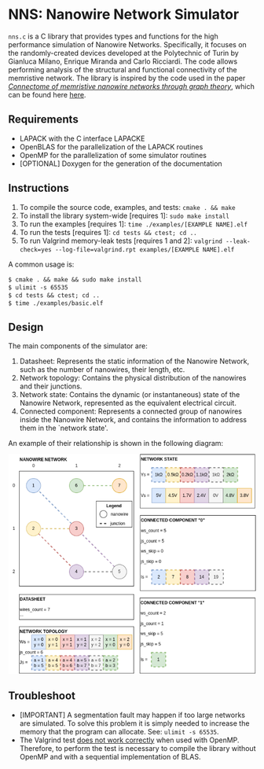 # NNS: Nanowire Network Simulator

`nns.c` is a C library that provides types and functions for the high performance simulation of Nanowire Networks.
Specifically, it focuses on the randomly-created devices developed at the Polytechnic of Turin by Gianluca Milano, Enrique Miranda and Carlo Ricciardi.
The code allows performing analysis of the structural and functional connectivity of the memristive network.
The library is inspired by the code used in the paper [_Connectome of memristive nanowire networks through graph theory_](https://doi.org/10.1016/j.neunet.2022.02.022), which can be found here [here](https://github.com/MilanoGianluca/Memristive_Nanowire_Networks_Connectome).

## Requirements
- LAPACK with the C interface LAPACKE
- OpenBLAS for the parallelization of the LAPACK routines
- OpenMP for the parallelization of some simulator routines
- [OPTIONAL] Doxygen for the generation of the documentation

## Instructions
1. To compile the source code, examples, and tests: `cmake . && make`</br>
2. To install the library system-wide [requires 1]: `sudo make install`</br>
3. To run the examples [requires 1]: `time ./examples/[EXAMPLE NAME].elf`</br>
4. To run the tests [requires 1]: `cd tests && ctest; cd ..`</br>
5. To run Valgrind memory-leak tests [requires 1 and 2]: `valgrind --leak-check=yes --log-file=valgrind.rpt examples/[EXAMPLE NAME].elf`</br>

A common usage is:
```
$ cmake . && make && sudo make install
$ ulimit -s 65535
$ cd tests && ctest; cd ..
$ time ./examples/basic.elf
```

## Design

The main components of the simulator are:
1. Datasheet: Represents the static information of the Nanowire Network, such as the number of nanowires, their length, etc.
2. Network topology: Contains the physical distribution of the nanowires and their junctions.
3. Network state: Contains the dynamic (or instantaneous) state of the Nanowire Network, represented as the equivalent electrical circuit.
4. Connected component: Represents a connected group of nanowires inside the Nanowire Network, and contains the information to address them in the `network state'.

An example of their relationship is shown in the following diagram:

![Structural design of the simulator data](structure.drawio.png)

## Troubleshoot
- [IMPORTANT] A segmentation fault may happen if too large networks are simulated. To solve this problem it is simply needed to increase the memory that the program can allocate. See: `ulimit -s 65535`.
- The Valgrind test [does not work correctly](https://medium.com/@auraham/pseudo-memory-leaks-when-using-openmp-11a383cc4cf9) when used with OpenMP. Therefore, to perform the test is necessary to compile the library without OpenMP and with a sequential implementation of BLAS.
